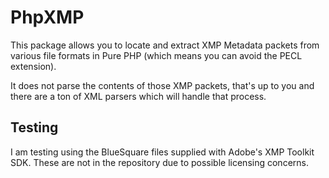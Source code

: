 # PhpXMP #

This package allows you to locate and extract XMP Metadata packets from various file formats in Pure PHP (which means
you can avoid the PECL extension).

It does not parse the contents of those XMP packets, that's up to you and there are a ton of XML parsers which will
handle that process.

## Testing ##

I am testing using the BlueSquare files supplied with Adobe's XMP Toolkit SDK. These are not in the repository due to
possible licensing concerns.

